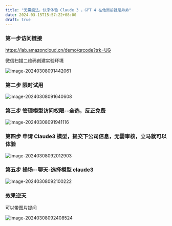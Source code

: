 ```yaml
---
title: "无需魔法，快来体验 Claude 3 ，GPT 4 在他面前就是弟弟"
date: 2024-03-15T15:57:22+08:00
draft: true
---
```


### 第一步访问链接

https://lab.amazoncloud.cn/demo/qrcode?trk=UG  

微信扫描二维码创建实验环境

![image-20240308091442061](https://zhuyaguang-1308110266.cos.ap-shanghai.myqcloud.com/img/image-20240308091442061.png)

### 第二步 限时试用

![image-20240308091640608](https://zhuyaguang-1308110266.cos.ap-shanghai.myqcloud.com/img/image-20240308091640608.png)

### 第三步 管理模型访问权限--全选，反正免费

![image-20240308091941116](https://zhuyaguang-1308110266.cos.ap-shanghai.myqcloud.com/img/image-20240308091941116.png)

### 第四步 申请 Claude3 模型，提交下公司信息，无需审核，立马就可以体验

![image-20240308092012903](https://zhuyaguang-1308110266.cos.ap-shanghai.myqcloud.com/img/image-20240308092012903.png)

### 第五步  操场--聊天-选择模型 claude3

![image-20240308092100222](https://zhuyaguang-1308110266.cos.ap-shanghai.myqcloud.com/img/image-20240308092100222.png)

### 效果逆天

可以带图片提问

![image-20240308092408524](https://zhuyaguang-1308110266.cos.ap-shanghai.myqcloud.com/img/image-20240308092408524.png)
